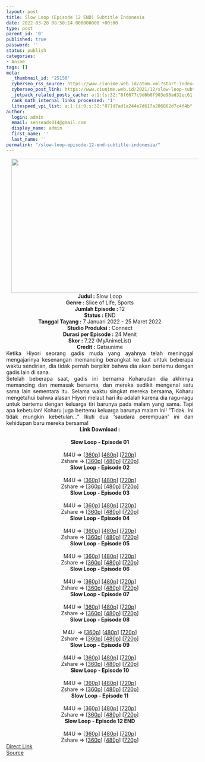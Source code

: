 ```yaml
---
layout: post
title: Slow Loop (Episode 12 END) Subtitle Indonesia
date: 2022-03-28 08:50:14.000000000 +00:00
type: post
parent_id: '0'
published: true
password: ''
status: publish
categories:
- Anime
tags: []
meta:
  _thumbnail_id: '25150'
  cyberseo_rss_source: https://www.ciunime.web.id/atom.xml?start-index=1
  cyberseo_post_link: https://www.ciunime.web.id/2021/12/slow-loop-subtitle-indonesia.html
  _jetpack_related_posts_cache: a:1:{s:32:"8f6677c9d6b0f903e98ad32ec61f8deb";a:2:{s:7:"expires";i:1663241000;s:7:"payload";a:3:{i:0;a:1:{s:2:"id";i:25038;}i:1;a:1:{s:2:"id";i:24940;}i:2;a:1:{s:2:"id";i:24834;}}}}
  rank_math_internal_links_processed: '1'
  litespeed_vpi_list: a:1:{i:0;s:32:"071d7ad1a244e7d617a206862d7c4f4b";}
author:
  login: admin
  email: senseads014@gmail.com
  display_name: admin
  first_name: ''
  last_name: ''
permalink: "/slow-loop-episode-12-end-subtitle-indonesia/"
---
```

<div class="separator" style="clear: both; text-align: center;"><a href="https://blogger.googleusercontent.com/img/a/AVvXsEjWjlbIG0ePVz8yBCxhIMz4fIR4FqL7wUf-ZMUYjVLGHO_KXgRg75A5jCoj7pbdNLlOp0FvcXLt_WDTkKppexVBeW_tsH7JZ3s7Kd-Bv7oao_eqoE7Bd3AkAc2SsSKfK2JElGWXRafy61TUP5fYUqSpb3kZ_RGUrJu_Tgx_pCqvUcJHKmaUpVPR9xOl=s1280" style="margin-left: 1em; margin-right: 1em;"><img border="0" data-original-height="720" data-original-width="1280" height="360" src="{{ site.baseurl }}/assets/2022/03/AVvXsEjWjlbIG0ePVz8yBCxhIMz4fIR4FqL7wUf-ZMUYjVLGHO_KXgRg75A5jCoj7pbdNLlOp0FvcXLt_WDTkKppexVBeW_tsH7JZ3s7Kd-Bv7oao_eqoE7Bd3AkAc2SsSKfK2JElGWXRafy61TUP5fYUqSpb3kZ_RGUrJu_Tgx_pCqvUcJHKmaUpVPR9xOl=w640-h360" width="640" /></a></div>
<div class="separator" style="clear: both; text-align: center;"></div>
<div style="text-align: center;"><b>Judul</b><b><b> </b>:</b> Slow Loop</div>
<div style="text-align: center;"><b><b>Genre :</b></b> Slice of Life, Sports</div>
<div style="text-align: center;"><b>Jumlah Episode :</b> 12<br /><b>Status :&nbsp;</b>END<br /><b>Tanggal Tayang :</b> 7 Januari 2022 - 25 Maret 2022<br /><b>Studio Produksi :</b>&nbsp;Connect<br /><b>Durasi per Episode :</b> 24 Menit</div>
<div style="text-align: center;"><b>Skor :</b> 7.22 (MyAnimeList)</div>
<div style="text-align: center;"><b>Credit :</b>&nbsp;Gatsunime</div>
<div style="text-align: center;"></div>
<div style="text-align: justify;">
<div>Ketika Hiyori⁠ seorang gadis muda yang ayahnya telah meninggal mengajarinya kesenangan memancing⁠ berangkat ke laut untuk beberapa waktu sendirian, dia tidak pernah berpikir bahwa dia akan bertemu dengan gadis lain di sana.</div>
<div></div>
<div>Setelah beberapa saat, gadis ini⁠ bernama Koharu⁠dan dia akhirnya memancing dan memasak bersama, dan mereka sedikit mengenal satu sama lain sementara itu. Selama waktu singkat mereka bersama, Koharu mengetahui bahwa alasan Hiyori melaut hari itu adalah karena dia ragu-ragu untuk bertemu dengan keluarga tiri barunya pada malam yang sama. Tapi apa kebetulan! Koharu juga bertemu keluarga barunya malam ini! "Tidak. Ini tidak mungkin kebetulan..." Ikuti dua 'saudara perempuan' ini dan kehidupan baru mereka bersama!</div>
</div>
<div style="text-align: justify;"></div>
<div style="text-align: justify;"></div>
<div style="text-align: center;">
<div style="text-align: center;">
<div style="text-align: left;">
<div style="text-align: center;"><b>Link Download :</b></div>
<div style="text-align: center;"><b><br /></b></div>
<div style="text-align: center;"><span style="text-align: left;"><b>Slow Loop&nbsp;</b></span><b>- Episode 01</b></div>
<div style="text-align: center;"><b><br /></b></div>
<div style="text-align: center;">M4U =&gt; [<a href="https://www.mp4upload.com/v3mp546uooxt" target="_blank" rel="noopener">360p</a>] [<a href="https://acefile.co/f/64682343/neonime_slow-loop-01-480p-zip" target="_blank" rel="noopener">480p</a>] [<a href="https://acefile.co/f/64682554/neonime_slow-loop-01-720p-zip" target="_blank" rel="noopener">720p</a>]</div>
<div style="text-align: center;">Zshare =&gt; [<a href="https://www65.zippyshare.com/v/Qli0nGiq/file.html" target="_blank" rel="noopener">360p</a>] [<a href="https://www48.zippyshare.com/v/PO12JA4f/file.html" target="_blank" rel="noopener">480p</a>] [<a href="https://www49.zippyshare.com/v/ertYYAzT/file.html" target="_blank" rel="noopener">720p</a>]</div>
<div style="text-align: center;"></div>
<div style="text-align: center;">
<div><span style="text-align: left;"><b>Slow Loop&nbsp;</b></span><b>- Episode 02</b></div>
<div><b><br /></b></div>
<div>M4U =&gt; [<a href="https://www.mp4upload.com/8zl6c2505ytg" target="_blank" rel="noopener">360p</a>] [<a href="https://acefile.co/f/65301833/neonime_slow-loop-02-480p-zip" target="_blank" rel="noopener">480p</a>] [<a href="https://acefile.co/f/65302012/neonime_slow-loop-02-720p-zip" target="_blank" rel="noopener">720p</a>]</div>
<div>Zshare =&gt; [<a href="https://www51.zippyshare.com/v/tTEIxCLb/file.html" target="_blank" rel="noopener">360p</a>] [<a href="https://www46.zippyshare.com/v/qS6Lm626/file.html" target="_blank" rel="noopener">480p</a>] [<a href="https://www40.zippyshare.com/v/f2ZIPsUi/file.html" target="_blank" rel="noopener">720p</a>]</div>
<div></div>
<div>
<div><span style="text-align: left;"><b>Slow Loop&nbsp;</b></span><b>- Episode 03</b></div>
<div><b><br /></b></div>
<div>M4U =&gt; [<a href="https://www.mp4upload.com/cxvqaek3ras7" target="_blank" rel="noopener">360p</a>] [<a href="https://acefile.co/f/65942811/neonime_slow-loop-03-480p-zip" target="_blank" rel="noopener">480p</a>] [<a href="https://acefile.co/f/65942788/neonime_slow-loop-03-720p-zip" target="_blank" rel="noopener">720p</a>]</div>
<div>Zshare =&gt; [<a href="https://www119.zippyshare.com/v/StkSpgXT/file.html" target="_blank" rel="noopener">360p</a>] [<a href="https://www53.zippyshare.com/v/9lW89GpU/file.html" target="_blank" rel="noopener">480p</a>] [<a href="https://www49.zippyshare.com/v/RgsSs9of/file.html" target="_blank" rel="noopener">720p</a>]</div>
</div>
<div></div>
<div>
<div><span style="text-align: left;"><b>Slow Loop&nbsp;</b></span><b>- Episode 04</b></div>
<div><b><br /></b></div>
<div>M4U =&gt; [<a href="https://www.mp4upload.com/3npgizu44s38" target="_blank" rel="noopener">360p</a>] [<a href="https://acefile.co/f/66521730/doronime-id-slow-loop-04-480p-mkv" target="_blank" rel="noopener">480p</a>] [<a href="https://acefile.co/f/66521723/doronime-id-slow-loop-04-720p-mkv" target="_blank" rel="noopener">720p</a>]</div>
<div>Zshare =&gt; [<a href="https://www120.zippyshare.com/v/j1LkiZzb/file.html" target="_blank" rel="noopener">360p</a>] [<a href="https://www2.zippyshare.com/v/Bz6i4PoI/file.html" target="_blank" rel="noopener">480p</a>] [<a href="https://www69.zippyshare.com/v/brupx3II/file.html" target="_blank" rel="noopener">720p</a>]</div>
</div>
<div></div>
<div>
<div><span style="text-align: left;"><b>Slow Loop&nbsp;</b></span><b>- Episode 05</b></div>
<div><b><br /></b></div>
<div>M4U =&gt; [<a href="https://www.mp4upload.com/uk44vx35ibam" target="_blank" rel="noopener">360p</a>] [<a href="https://www.mp4upload.com/rv3iasl81nwu" target="_blank" rel="noopener">480p</a>] [<a href="https://www.mp4upload.com/p56yaqs2y0tl" target="_blank" rel="noopener">720p</a>]</div>
<div>Zshare =&gt; [<a href="https://www21.zippyshare.com/v/VTaWUzda/file.html" target="_blank" rel="noopener">360p</a>] [<a href="https://www86.zippyshare.com/v/lky0fwPZ/file.html" target="_blank" rel="noopener">480p</a>] [<a href="https://www9.zippyshare.com/v/iVri2WxL/file.html" target="_blank" rel="noopener">720p</a>]</div>
</div>
<div></div>
<div>
<div><span style="text-align: left;"><b>Slow Loop&nbsp;</b></span><b>- Episode 06</b></div>
<div><b><br /></b></div>
<div>M4U =&gt; [<a href="https://www.mp4upload.com/kwz47d8is913" target="_blank" rel="noopener">360p</a>] [<a href="https://www.mp4upload.com/ujep355m3aty" target="_blank" rel="noopener">480p</a>] [<a href="https://www.mp4upload.com/7xw8cl1agg6r" target="_blank" rel="noopener">720p</a>]</div>
<div>Zshare =&gt; [<a href="https://www56.zippyshare.com/v/BN97U2ep/file.html" target="_blank" rel="noopener">360p</a>] [<a href="https://www56.zippyshare.com/v/Xw0JL0me/file.html" target="_blank" rel="noopener">480p</a>] [<a href="https://www56.zippyshare.com/v/9DcoSrGK/file.html" target="_blank" rel="noopener">720p</a>]</div>
</div>
<div></div>
<div>
<div><span style="text-align: left;"><b>Slow Loop&nbsp;</b></span><b>- Episode 07</b></div>
<div><b><br /></b></div>
<div>M4U =&gt; [<a href="https://www.mp4upload.com/qfmy8attvbo3" target="_blank" rel="noopener">360p</a>] [<a href="https://www.mp4upload.com/cagj608ntgqb" target="_blank" rel="noopener">480p</a>] [<a href="https://www.mp4upload.com/hwpox5fotrt4" target="_blank" rel="noopener">720p</a>]</div>
<div>Zshare =&gt; [<a href="https://www35.zippyshare.com/v/X7V6a111/file.html" target="_blank" rel="noopener">360p</a>] [<a href="https://www35.zippyshare.com/v/Ge5lBjpA/file.html" target="_blank" rel="noopener">480p</a>] [<a href="https://www35.zippyshare.com/v/rYaPAPSW/file.html" target="_blank" rel="noopener">720p</a>]</div>
</div>
<div></div>
<div>
<div><span style="text-align: left;"><b>Slow Loop&nbsp;</b></span><b>- Episode 08</b></div>
<div><b><br /></b></div>
<div>M4U&nbsp;&nbsp;=&gt; [<a href="http://www.solidfiles.com/v/LKB533w56xMxK" target="_blank" rel="noopener">360p</a>] [<a href="http://www.solidfiles.com/v/78mpAAKWWRVkz" target="_blank" rel="noopener">480p</a>] [<a href="http://www.solidfiles.com/v/GW2Ge8kNgLG3M" target="_blank" rel="noopener">720p</a>]</div>
<div>Zshare =&gt; [<a href="https://www93.zippyshare.com/v/s02DYVxo/file.html" target="_blank" rel="noopener">360p</a>] [<a href="https://www93.zippyshare.com/v/sggJbat9/file.html" target="_blank" rel="noopener">480p</a>] [<a href="https://www93.zippyshare.com/v/r42c2JHR/file.html" target="_blank" rel="noopener">720p</a>]</div>
</div>
<div></div>
<div>
<div><span style="text-align: left;"><b>Slow Loop&nbsp;</b></span><b>- Episode 09</b></div>
<div><b><br /></b></div>
<div>M4U =&gt; [<a href="https://www.mp4upload.com/gbe9zxkn0rdt" target="_blank" rel="noopener">360p</a>] [<a href="https://www.mp4upload.com/h8zh664esxzl" target="_blank" rel="noopener">480p</a>] [<a href="https://www.mp4upload.com/nr71108zah6w" target="_blank" rel="noopener">720p</a>]</div>
<div>Zshare =&gt; [<a href="https://www19.zippyshare.com/v/NahYiw7I/file.html" target="_blank" rel="noopener">360p</a>] [<a href="https://www19.zippyshare.com/v/6bt0wziN/file.html" target="_blank" rel="noopener">480p</a>] [<a href="https://www19.zippyshare.com/v/KoA7ZEpy/file.html" target="_blank" rel="noopener">720p</a>]</div>
</div>
<div></div>
<div>
<div><span style="text-align: left;"><b>Slow Loop&nbsp;</b></span><b>- Episode 10</b></div>
<div><b><br /></b></div>
<div>M4U =&gt; [<a href="https://www.mp4upload.com/iz29huprir0i" target="_blank" rel="noopener">360p</a>] [<a href="https://www.mp4upload.com/iyxu9wr3af4g" target="_blank" rel="noopener">480p</a>] [<a href="https://www.mp4upload.com/qgglpjeqh2c3" target="_blank" rel="noopener">720p</a>]</div>
<div>Zshare =&gt; [<a href="https://www70.zippyshare.com/v/YSnmvhJi/file.html" target="_blank" rel="noopener">360p</a>] [<a href="https://www70.zippyshare.com/v/Qx8AYgib/file.html" target="_blank" rel="noopener">480p</a>] [<a href="https://www70.zippyshare.com/v/p0IjfJqy/file.html" target="_blank" rel="noopener">720p</a>]</div>
</div>
<div></div>
<div>
<div><span style="text-align: left;"><b>Slow Loop&nbsp;</b></span><b>- Episode 11</b></div>
<div><b><br /></b></div>
<div>M4U =&gt; [<a href="http://www.solidfiles.com/v/RxvGewqjYPBM6" target="_blank" rel="noopener">360p</a>] [<a href="http://www.solidfiles.com/v/dNx53QeVv6jWj" target="_blank" rel="noopener">480p</a>] [<a href="http://www.solidfiles.com/v/y6xaNAjLBqV24" target="_blank" rel="noopener">720p</a>]</div>
<div>Zshare =&gt; [<a href="https://www105.zippyshare.com/v/mftj1rYE/file.html" target="_blank" rel="noopener">360p</a>] [<a href="https://www105.zippyshare.com/v/2MENjSkS/file.html" target="_blank" rel="noopener">480p</a>] [<a href="https://www105.zippyshare.com/v/Gp4YpNIK/file.html" target="_blank" rel="noopener">720p</a>]</div>
</div>
<div></div>
<div>
<div><span style="text-align: left;"><b>Slow Loop&nbsp;</b></span><b>- Episode 12 END</b></div>
<div><b><br /></b></div>
<div>M4U =&gt; [<a href="http://www.solidfiles.com/v/pdPmYqA55yBG6" target="_blank" rel="noopener">360p</a>] [<a href="http://www.solidfiles.com/v/BVG3MMMLZYvKg" target="_blank" rel="noopener">480p</a>] [<a href="http://www.solidfiles.com/v/kXAmZg4dqeYLn" target="_blank" rel="noopener">720p</a>]</div>
<div>Zshare =&gt; [<a href="https://www62.zippyshare.com/v/N3bvOuTB/file.html" target="_blank" rel="noopener">360p</a>] [<a href="https://www62.zippyshare.com/v/fOHgmvJD/file.html" target="_blank" rel="noopener">480p</a>] [<a href="https://www62.zippyshare.com/v/Sx0UETaf/file.html" target="_blank" rel="noopener">720p</a>]</div>
</div>
</div>
</div>
</div>
</div>
<link rel="stylesheet" href="https://cdnjs.cloudflare.com/ajax/libs/font-awesome/4.7.0/css/font-awesome.min.css" />
<div class="divbtn"> <a href="https://handymansurrender.com/fihup8buzv?key=94550f7ce39444073321dde3b8782f97" class="btn"><i class="fa fa-download"></i> Direct Link</a> <br /><a href="https://www.ciunime.web.id/2021/12/slow-loop-subtitle-indonesia.html">Source</a> </div>
